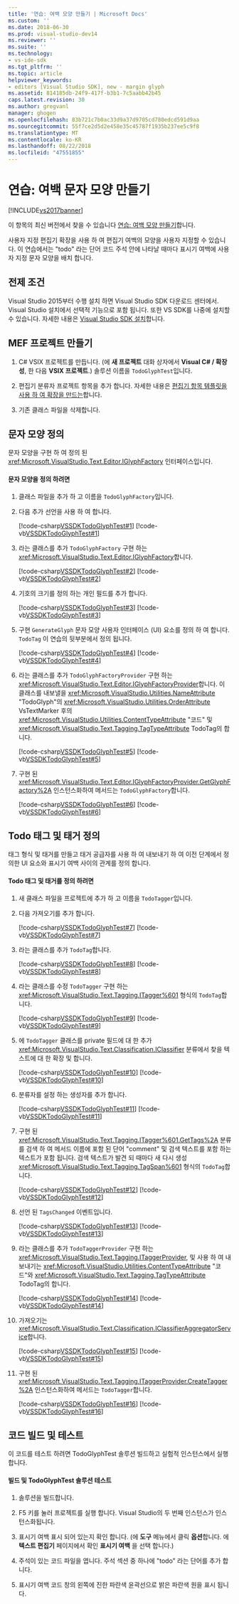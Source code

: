 ```yaml
---
title: '연습: 여백 모양 만들기 | Microsoft Docs'
ms.custom: ''
ms.date: 2018-06-30
ms.prod: visual-studio-dev14
ms.reviewer: ''
ms.suite: ''
ms.technology:
- vs-ide-sdk
ms.tgt_pltfrm: ''
ms.topic: article
helpviewer_keywords:
- editors [Visual Studio SDK], new - margin glyph
ms.assetid: 814185db-24f9-417f-b3b1-7c5aabb42b45
caps.latest.revision: 30
ms.author: gregvanl
manager: ghogen
ms.openlocfilehash: 83b721c7b0ac33d9a37d9705cd780edcd591d9aa
ms.sourcegitcommit: 55f7ce2d5d2e458e35c45787f1935b237ee5c9f8
ms.translationtype: MT
ms.contentlocale: ko-KR
ms.lasthandoff: 08/22/2018
ms.locfileid: "47551855"
---
```

# <a name="walkthrough-creating-a-margin-glyph"></a>연습: 여백 문자 모양 만들기
[!INCLUDE[vs2017banner](../includes/vs2017banner.md)]

이 항목의 최신 버전에서 찾을 수 있습니다 [연습: 여백 모양 만들기](https://docs.microsoft.com/visualstudio/extensibility/walkthrough-creating-a-margin-glyph)합니다.  
  
사용자 지정 편집기 확장을 사용 하 여 편집기 여백의 모양을 사용자 지정할 수 있습니다. 이 연습에서는 "todo" 라는 단어 코드 주석 안에 나타날 때마다 표시기 여백에 사용자 지정 문자 모양을 배치 합니다.  
  
## <a name="prerequisites"></a>전제 조건  
 Visual Studio 2015부터 수행 설치 하면 Visual Studio SDK 다운로드 센터에서. Visual Studio 설치에서 선택적 기능으로 포함 됩니다. 또한 VS SDK를 나중에 설치할 수 있습니다. 자세한 내용은 [Visual Studio SDK 설치](../extensibility/installing-the-visual-studio-sdk.md)합니다.  
  
## <a name="creating-a-mef-project"></a>MEF 프로젝트 만들기  
  
1.  C# VSIX 프로젝트를 만듭니다. (에 **새 프로젝트** 대화 상자에서 **Visual C# / 확장성**, 한 다음 **VSIX 프로젝트**.) 솔루션 이름을 `TodoGlyphTest`입니다.  
  
2.  편집기 분류자 프로젝트 항목을 추가 합니다. 자세한 내용은 [편집기 항목 템플릿을 사용 하 여 확장을 만드는](../extensibility/creating-an-extension-with-an-editor-item-template.md)합니다.  
  
3.  기존 클래스 파일을 삭제합니다.  
  
## <a name="defining-the-glyph"></a>문자 모양 정의  
 문자 모양을 구현 하 여 정의 된 <xref:Microsoft.VisualStudio.Text.Editor.IGlyphFactory> 인터페이스입니다.  
  
#### <a name="to-define-the-glyph"></a>문자 모양을 정의 하려면  
  
1.  클래스 파일을 추가 하 고 이름을 `TodoGlyphFactory`입니다.  
  
2.  다음 추가 선언을 사용 하 여 합니다.  
  
     [!code-csharp[VSSDKTodoGlyphTest#1](../snippets/csharp/VS_Snippets_VSSDK/vssdktodoglyphtest/cs/todoglyphfactory.cs#1)]
     [!code-vb[VSSDKTodoGlyphTest#1](../snippets/visualbasic/VS_Snippets_VSSDK/vssdktodoglyphtest/vb/todoglyphfactory.vb#1)]  
  
3.  라는 클래스를 추가 `TodoGlyphFactory` 구현 하는 <xref:Microsoft.VisualStudio.Text.Editor.IGlyphFactory>합니다.  
  
     [!code-csharp[VSSDKTodoGlyphTest#2](../snippets/csharp/VS_Snippets_VSSDK/vssdktodoglyphtest/cs/todoglyphfactory.cs#2)]
     [!code-vb[VSSDKTodoGlyphTest#2](../snippets/visualbasic/VS_Snippets_VSSDK/vssdktodoglyphtest/vb/todoglyphfactory.vb#2)]  
  
4.  기호의 크기를 정의 하는 개인 필드를 추가 합니다.  
  
     [!code-csharp[VSSDKTodoGlyphTest#3](../snippets/csharp/VS_Snippets_VSSDK/vssdktodoglyphtest/cs/todoglyphfactory.cs#3)]
     [!code-vb[VSSDKTodoGlyphTest#3](../snippets/visualbasic/VS_Snippets_VSSDK/vssdktodoglyphtest/vb/todoglyphfactory.vb#3)]  
  
5.  구현 `GenerateGlyph` 문자 모양 사용자 인터페이스 (UI) 요소를 정의 하 여 합니다. `TodoTag` 이 연습의 뒷부분에서 정의 됩니다.  
  
     [!code-csharp[VSSDKTodoGlyphTest#4](../snippets/csharp/VS_Snippets_VSSDK/vssdktodoglyphtest/cs/todoglyphfactory.cs#4)]
     [!code-vb[VSSDKTodoGlyphTest#4](../snippets/visualbasic/VS_Snippets_VSSDK/vssdktodoglyphtest/vb/todoglyphfactory.vb#4)]  
  
6.  라는 클래스를 추가 `TodoGlyphFactoryProvider` 구현 하는 <xref:Microsoft.VisualStudio.Text.Editor.IGlyphFactoryProvider>합니다. 이 클래스를 내보낼을 <xref:Microsoft.VisualStudio.Utilities.NameAttribute> "TodoGlyph"의 <xref:Microsoft.VisualStudio.Utilities.OrderAttribute> VsTextMarker 후의 <xref:Microsoft.VisualStudio.Utilities.ContentTypeAttribute> "코드" 및 <xref:Microsoft.VisualStudio.Text.Tagging.TagTypeAttribute> TodoTag의 합니다.  
  
     [!code-csharp[VSSDKTodoGlyphTest#5](../snippets/csharp/VS_Snippets_VSSDK/vssdktodoglyphtest/cs/todoglyphfactory.cs#5)]
     [!code-vb[VSSDKTodoGlyphTest#5](../snippets/visualbasic/VS_Snippets_VSSDK/vssdktodoglyphtest/vb/todoglyphfactory.vb#5)]  
  
7.  구현 된 <xref:Microsoft.VisualStudio.Text.Editor.IGlyphFactoryProvider.GetGlyphFactory%2A> 인스턴스화하여 메서드는 `TodoGlyphFactory`합니다.  
  
     [!code-csharp[VSSDKTodoGlyphTest#6](../snippets/csharp/VS_Snippets_VSSDK/vssdktodoglyphtest/cs/todoglyphfactory.cs#6)]
     [!code-vb[VSSDKTodoGlyphTest#6](../snippets/visualbasic/VS_Snippets_VSSDK/vssdktodoglyphtest/vb/todoglyphfactory.vb#6)]  
  
## <a name="defining-a-todo-tag-and-tagger"></a>Todo 태그 및 태거 정의  
 태그 형식 및 태거를 만들고 태거 공급자를 사용 하 여 내보내기 하 여 이전 단계에서 정의한 UI 요소와 표시기 여백 사이의 관계를 정의 합니다.  
  
#### <a name="to-define-a-todo-tag-and-tagger"></a>Todo 태그 및 태거를 정의 하려면  
  
1.  새 클래스 파일을 프로젝트에 추가 하 고 이름을 `TodoTagger`입니다.  
  
2.  다음 가져오기를 추가 합니다.  
  
     [!code-csharp[VSSDKTodoGlyphTest#7](../snippets/csharp/VS_Snippets_VSSDK/vssdktodoglyphtest/cs/todotagger.cs#7)]
     [!code-vb[VSSDKTodoGlyphTest#7](../snippets/visualbasic/VS_Snippets_VSSDK/vssdktodoglyphtest/vb/todotagger.vb#7)]  
  
3.  라는 클래스를 추가 `TodoTag`합니다.  
  
     [!code-csharp[VSSDKTodoGlyphTest#8](../snippets/csharp/VS_Snippets_VSSDK/vssdktodoglyphtest/cs/todotagger.cs#8)]
     [!code-vb[VSSDKTodoGlyphTest#8](../snippets/visualbasic/VS_Snippets_VSSDK/vssdktodoglyphtest/vb/todotagger.vb#8)]  
  
4.  라는 클래스를 수정 `TodoTagger` 구현 하는 <xref:Microsoft.VisualStudio.Text.Tagging.ITagger%601> 형식의 `TodoTag`합니다.  
  
     [!code-csharp[VSSDKTodoGlyphTest#9](../snippets/csharp/VS_Snippets_VSSDK/vssdktodoglyphtest/cs/todotagger.cs#9)]
     [!code-vb[VSSDKTodoGlyphTest#9](../snippets/visualbasic/VS_Snippets_VSSDK/vssdktodoglyphtest/vb/todotagger.vb#9)]  
  
5.  에 `TodoTagger` 클래스를 private 필드에 대 한 추가 <xref:Microsoft.VisualStudio.Text.Classification.IClassifier> 분류에서 찾을 텍스트에 대 한 확장 및 합니다.  
  
     [!code-csharp[VSSDKTodoGlyphTest#10](../snippets/csharp/VS_Snippets_VSSDK/vssdktodoglyphtest/cs/todotagger.cs#10)]
     [!code-vb[VSSDKTodoGlyphTest#10](../snippets/visualbasic/VS_Snippets_VSSDK/vssdktodoglyphtest/vb/todotagger.vb#10)]  
  
6.  분류자를 설정 하는 생성자를 추가 합니다.  
  
     [!code-csharp[VSSDKTodoGlyphTest#11](../snippets/csharp/VS_Snippets_VSSDK/vssdktodoglyphtest/cs/todotagger.cs#11)]
     [!code-vb[VSSDKTodoGlyphTest#11](../snippets/visualbasic/VS_Snippets_VSSDK/vssdktodoglyphtest/vb/todotagger.vb#11)]  
  
7.  구현 된 <xref:Microsoft.VisualStudio.Text.Tagging.ITagger%601.GetTags%2A> 분류를 검색 하 여 메서드 이름에 포함 된 단어 "comment" 및 검색 텍스트를 포함 하는 텍스트가 포함 됩니다. 검색 텍스트가 발견 되 때마다 새 다시 생성 <xref:Microsoft.VisualStudio.Text.Tagging.TagSpan%601> 형식의 `TodoTag`합니다.  
  
     [!code-csharp[VSSDKTodoGlyphTest#12](../snippets/csharp/VS_Snippets_VSSDK/vssdktodoglyphtest/cs/todotagger.cs#12)]
     [!code-vb[VSSDKTodoGlyphTest#12](../snippets/visualbasic/VS_Snippets_VSSDK/vssdktodoglyphtest/vb/todotagger.vb#12)]  
  
8.  선언 된 `TagsChanged` 이벤트입니다.  
  
     [!code-csharp[VSSDKTodoGlyphTest#13](../snippets/csharp/VS_Snippets_VSSDK/vssdktodoglyphtest/cs/todotagger.cs#13)]
     [!code-vb[VSSDKTodoGlyphTest#13](../snippets/visualbasic/VS_Snippets_VSSDK/vssdktodoglyphtest/vb/todotagger.vb#13)]  
  
9. 라는 클래스를 추가 `TodoTaggerProvider` 구현 하는 <xref:Microsoft.VisualStudio.Text.Tagging.ITaggerProvider>, 및 사용 하 여 내보내기는 <xref:Microsoft.VisualStudio.Utilities.ContentTypeAttribute> "코드"와 <xref:Microsoft.VisualStudio.Text.Tagging.TagTypeAttribute> TodoTag의 합니다.  
  
     [!code-csharp[VSSDKTodoGlyphTest#14](../snippets/csharp/VS_Snippets_VSSDK/vssdktodoglyphtest/cs/todotagger.cs#14)]
     [!code-vb[VSSDKTodoGlyphTest#14](../snippets/visualbasic/VS_Snippets_VSSDK/vssdktodoglyphtest/vb/todotagger.vb#14)]  
  
10. 가져오기는 <xref:Microsoft.VisualStudio.Text.Classification.IClassifierAggregatorService>합니다.  
  
     [!code-csharp[VSSDKTodoGlyphTest#15](../snippets/csharp/VS_Snippets_VSSDK/vssdktodoglyphtest/cs/todotagger.cs#15)]
     [!code-vb[VSSDKTodoGlyphTest#15](../snippets/visualbasic/VS_Snippets_VSSDK/vssdktodoglyphtest/vb/todotagger.vb#15)]  
  
11. 구현 된 <xref:Microsoft.VisualStudio.Text.Tagging.ITaggerProvider.CreateTagger%2A> 인스턴스화하여 메서드는 `TodoTagger`합니다.  
  
     [!code-csharp[VSSDKTodoGlyphTest#16](../snippets/csharp/VS_Snippets_VSSDK/vssdktodoglyphtest/cs/todotagger.cs#16)]
     [!code-vb[VSSDKTodoGlyphTest#16](../snippets/visualbasic/VS_Snippets_VSSDK/vssdktodoglyphtest/vb/todotagger.vb#16)]  
  
## <a name="building-and-testing-the-code"></a>코드 빌드 및 테스트  
 이 코드를 테스트 하려면 TodoGlyphTest 솔루션 빌드하고 실험적 인스턴스에서 실행 합니다.  
  
#### <a name="to-build-and-test-the-todoglyphtest-solution"></a>빌드 및 TodoGlyphTest 솔루션 테스트  
  
1.  솔루션을 빌드합니다.  
  
2.  F5 키를 눌러 프로젝트를 실행 합니다. Visual Studio의 두 번째 인스턴스가 인스턴스화됩니다.  
  
3.  표시기 여백 표시 되어 있는지 확인 합니다. (에 **도구** 메뉴에서 클릭 **옵션**합니다. 에 **텍스트 편집기** 페이지에서 확인 **표시기 여백** 을 선택 합니다.)  
  
4.  주석이 있는 코드 파일을 엽니다. 주석 섹션 중 하나에 "todo" 라는 단어를 추가 합니다.  
  
5.  표시기 여백 코드 창의 왼쪽에 진한 파란색 윤곽선으로 밝은 파란색 원을 표시 됩니다.

